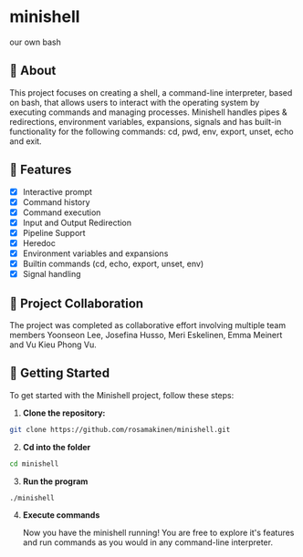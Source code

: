# minishell
our own bash

## :mag_right: About

This project focuses on creating a shell, a command-line interpreter, based on bash, that allows users to interact with the operating system by executing commands and managing processes. Minishell handles pipes & redirections, environment variables, expansions, signals and has built-in functionality for the following commands: cd, pwd, env, export, unset, echo and exit.

##  :paperclip: Features

- [x] Interactive prompt
- [x] Command history
- [x] Command execution
- [x] Input and Output Redirection
- [x] Pipeline Support
- [x] Heredoc 
- [x] Environment variables and expansions
- [x] Builtin commands (cd, echo, export, unset, env)
- [x] Signal handling

## :mega: Project Collaboration

The project was completed as collaborative effort involving multiple team members Yoonseon Lee, Josefina Husso, Meri Eskelinen, Emma Meinert and Vu Kieu Phong Vu. 

## :rocket: Getting Started

To get started with the Minishell project, follow these steps:

1. **Clone the repository:**

  ```bash
  git clone https://github.com/rosamakinen/minishell.git
  ```

2. **Cd into the folder**

  ```bash
  cd minishell
  ```

3. **Run the program**

  ```bash
  ./minishell
```

4. **Execute commands**

   Now you have the minishell running! You are free to explore it's features and run commands as you would in any command-line interpreter.
   
